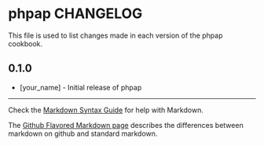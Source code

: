 phpap CHANGELOG
===============

This file is used to list changes made in each version of the phpap cookbook.

0.1.0
-----
- [your_name] - Initial release of phpap

- - -
Check the [Markdown Syntax Guide](http://daringfireball.net/projects/markdown/syntax) for help with Markdown.

The [Github Flavored Markdown page](http://github.github.com/github-flavored-markdown/) describes the differences between markdown on github and standard markdown.
